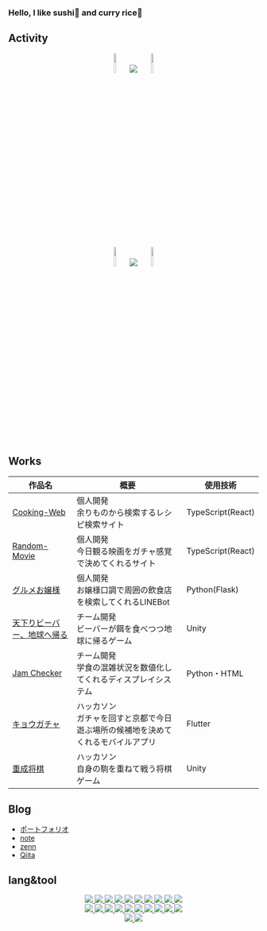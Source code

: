 ### Hello, I like sushi🍣 and curry rice🍛

## Activity

<div align="center">
  <img src="https://github.com/user-attachments/assets/d15edaee-eacc-43a1-a0d4-92010cf0e2e4" width=10%, heigt=10%>
  <a>
    <img src="https://github-readme-stats.vercel.app/api/top-langs/?username=Asameshi00&layout=compact&theme=dark">
  </a>
  <img src="https://github.com/user-attachments/assets/d15edaee-eacc-43a1-a0d4-92010cf0e2e4" width=10%, heigt=10%>
</div>

<div align="center">
  <img src="https://github.com/user-attachments/assets/d15edaee-eacc-43a1-a0d4-92010cf0e2e4" width=10%, heigt=10%>
  <a>
    <img src="https://github-readme-stats.vercel.app/api?username=Asameshi00&theme=dark">
  </a>
  <img src="https://github.com/user-attachments/assets/d15edaee-eacc-43a1-a0d4-92010cf0e2e4" width=10%, heigt=10%>
</div>

## Works
| 作品名 | 概要 | 使用技術 |
| ----- | ----- | ----- |
| [Cooking-Web](https://github.com/Asameshi00/Cooking-Web) | 個人開発<br>余りものから検索するレシピ検索サイト | TypeScript(React) |
| [Random-Movie](https://movie-gacha.netlify.app/) | 個人開発<br>今日観る映画をガチャ感覚で決めてくれるサイト | TypeScript(React) |
| [グルメお嬢様](https://github.com/Asameshi00/linebot-gourmet-ojosama) | 個人開発<br>お嬢様口調で周囲の飲食店を検索してくれるLINEBot | Python(Flask) |
| [天下りビーバー、地球へ帰る](https://github.com/Asameshi00/space-beaver) | チーム開発<br>ビーバーが餌を食べつつ地球に帰るゲーム | Unity |
| [Jam Checker](https://github.com/Asameshi00/Crowded-Observation) | チーム開発<br>学食の混雑状況を数値化してくれるディスプレイシステム | Python・HTML |
| [キョウガチャ](https://github.com/Asameshi00/amanojaku) | ハッカソン<br>ガチャを回すと京都で今日遊ぶ場所の候補地を決めてくれるモバイルアプリ | Flutter |
| [重成将棋](https://github.com/Asameshi00/Stacking-Shogi) | ハッカソン<br>自身の駒を重ねて戦う将棋ゲーム | Unity |


## Blog
- [ポートフォリオ](https://asakurashi.notion.site/bb6e1ec8e967413c9eea629d65eba9e1)
- [note](https://note.com/kind_crocus877)
- [zenn](https://zenn.dev/asakurashi)
- [Qiita](https://qiita.com/asakurashi01)

## lang&tool
<!-- 一段目 -->
<div align="center">
  <a href="https://developer.mozilla.org/ja/docs/Web/HTML/Element">
    <img src="https://skillicons.dev/icons?i=html">
  </a>
  <a href="https://developer.mozilla.org/ja/docs/Web/CSS/Reference">
    <img src="https://skillicons.dev/icons?i=css">
  </a>
  <a href="https://developer.mozilla.org/ja/docs/Web/JavaScript/Reference">
    <img src="https://skillicons.dev/icons?i=js">
  </a>
  <a href="https://www.typescriptlang.org/docs/">
    <img src="https://skillicons.dev/icons?i=typescript">
  </a>
  <a href="https://ja.react.dev/">
    <img src="https://skillicons.dev/icons?i=react">
  </a>
  <a href="https://go.dev/ref/spec">
    <img src="https://skillicons.dev/icons?i=go">
  </a>
  <a href="https://www.python.org/">
    <img src="https://skillicons.dev/icons?i=py">
  </a>
  <a href="https://msiz07-flask-docs-ja.readthedocs.io/ja/latest/">
    <img src="https://skillicons.dev/icons?i=flask">
  </a>
  <a href="https://fastapi.tiangolo.com/ja/">
    <img src="https://skillicons.dev/icons?i=fastapi">
  </a>
  <a href="https://www.java.com/ja/">
    <img src="https://skillicons.dev/icons?i=java">
  </a>
</div>

<!-- 二段目 -->
<div align="center">
  <a href="https://learn.microsoft.com/ja-jp/cpp/c-language/c-language-reference?view=msvc-170">
    <img src="https://skillicons.dev/icons?i=c">
  </a>
  <a href="https://learn.microsoft.com/ja-jp/dotnet/csharp/">
    <img src="https://skillicons.dev/icons?i=cs">
  </a>
  <a href="https://unity.com/ja">
    <img src="https://skillicons.dev/icons?i=unity">
  </a>
  <a href="https://www.arduino.cc/">
    <img src="https://skillicons.dev/icons?i=arduino">
  </a>
  <a href="https://www.figma.com/">
    <img src="https://skillicons.dev/icons?i=figma">
  </a>
  <a href="https://opencv.org/">
    <img src="https://skillicons.dev/icons?i=opencv">
  </a>
  <a href="https://www.raspberrypi.com/">
    <img src="https://skillicons.dev/icons?i=raspberrypi">
  </a>
  <a href="https://supabase.com/">
    <img src="https://skillicons.dev/icons?i=supabase">
  </a>
  <a href="https://www.postman.com/">
    <img src="https://skillicons.dev/icons?i=postman">
  </a>
  <a href="https://www.postgresql.org/">
    <img src="https://skillicons.dev/icons?i=postgres">
  </a>
</div>

<!-- 三段目 -->
<div align="center">
  <a href="https://www.mysql.com/jp/">
    <img src="https://skillicons.dev/icons?i=mysql">
  </a>
  <a href="https://github.com/CrazyHuman00">
    <img src="https://skillicons.dev/icons?i=github">
  </a>
</div>

<br><br>
